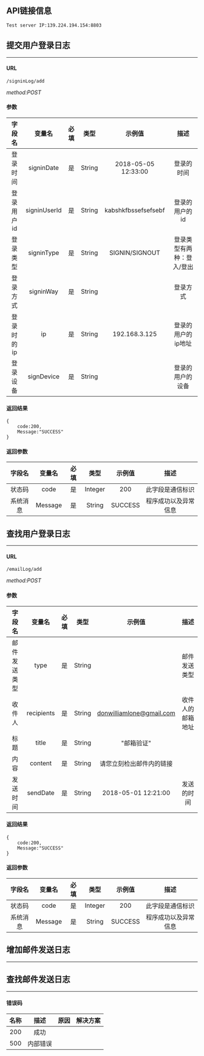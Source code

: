 ﻿## API链接信息
```
Test server IP:139.224.194.154:8803
```
## 提交用户登录日志

--------
#### URL  
```
/signinLog/add
```
*method:POST*

#### 参数

| 字段名 | 变量名 | 必填 | 类型 | 示例值 | 描述 |
|:-----:|:-----:|:---:|:----:|:-----:|:---:|
| 登录时间 | signinDate | 是 | String | 2018-05-05 12:33:00 | 登录的时间 |
| 登录用户id | signinUserId | 是 | String | kabshkfbssefsefsebf | 登录的用户的id |
| 登录类型 | signinType | 是 | String | SIGNIN/SIGNOUT | 登录类型有两种：登入/登出 |
| 登录方式 | signinWay | 是 | String |  | 登录方式 |
| 登录时的ip | ip | 是 | String | 192.168.3.125 | 登录的用户的ip地址 |
| 登录设备 | signDevice | 是 | String |  | 登录的用户的设备 |

#### 返回结果
```
{
    code:200,
    Message:"SUCCESS"
}
```
#### 返回参数
| 字段名 | 变量名 | 必填 | 类型 | 示例值 | 描述 |
|:-----:|:-----:|:---:|:----:|:-----:|:---:|
| 状态码 | code | 是 | Integer | 200 | 此字段是通信标识 |
| 系统消息 | Message | 是 | String | SUCCESS | 程序成功以及异常信息 |


## 查找用户登录日志

-------------------

#### URL  
```
/emailLog/add
```
*method:POST*

#### 参数
| 字段名 | 变量名 | 必填 | 类型 | 示例值 | 描述 |
|:-----:|:-----:|:---:|:----:|:-----:|:---:|
| 邮件发送类型 | type | 是 | String |  | 邮件发送类型 |
| 收件人 | recipients | 是 | String | donwilliamlone@gmail.com | 收件人的邮箱地址 |
| 标题 | title | 是 | String | "邮箱验证" |  |
| 内容 | content | 是 | String | 请您立刻检出邮件内的链接 |  |
| 发送时间 | sendDate | 是 | String | 2018-05-01 12:21:00 | 发送的时间 |
#### 返回结果
```
{
    code:200,
    Message:"SUCCESS"
}
```
#### 返回参数
| 字段名 | 变量名 | 必填 | 类型 | 示例值 | 描述 |
|:-----:|:-----:|:---:|:----:|:-----:|:---:|
| 状态码 | code | 是 | Integer | 200 | 此字段是通信标识 |
| 系统消息 | Message | 是 | String | SUCCESS | 程序成功以及异常信息 |


## 增加邮件发送日志

------


## 查找邮件发送日志

------
 

#### 错误码

| 名称 | 描述 | 原因 | 解决方案 |
|:-----:|:-----:|:---:|:----:|
| 200 | 成功 |  |  | 
| 500 | 内部错误 |  |  | 
